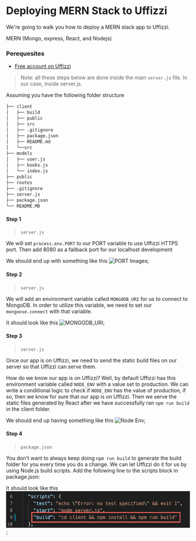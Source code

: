 # Deploying MERN Stack to Uffizzi

We're going to walk you how to deploy a MERN stack app to Uffizzi.

MERN (Mongo, express, React, and Nodejs)

### Perequesites
- [Free account on Uffizzi](https://uffizzi.com)

> Note: all these steps below are done inside the main `server.js` file. In our case, inside server.js. 

Assuming you have the following folder structure

```
├── client
│   ├── build
│   ├── public
│   ├── src
│   ├── .gitignore
│   ├── package.json
│   ├── README.md
│   └──src
├── models
│   ├── user.js
│   ├── books.js
│   └── index.js
├── public
├── routes
├── .gitignore
├── server.js
├── package.json
└── README.MD
```


#### Step 1
> `server.js`

We will set `process.env.PORT` to our PORT variable to use Uffizzi  HTTPS port. Then add 8080 as a fallback port for our localhost development

We should end up with something like this
![PORT Images](public/images/port.png);


#### Step 2
> `server.js`

We will add an environment variable called `MONGODB_URI` for us to connect to MongoDB. In order to utilize this variable, we need to set our `mongoose.connect` with that variable. 

It should look like this
![MONGODB_URI](public/images/mongodb_uri.png);


#### Step 3
> `server.js`

Once our app is on Uffizzi, we need to send the static build files on our server so that Uffizzi can serve them. 

How do we know our app is on Uffizzi?
Well, by default Uffizzi has this environment variable called `NODE_ENV` with a value set to production. We can write a conditional logic to check if `NODE_ENV` has the value of production, if so, then we know for sure that our app is on Uffizzi. Then we serve the static files generated by React after we have successfully ran `npm run build` in the client folder.

We should end up having something like this
![Node Env](public/images/node_env.png);



#### Step 4
> `package.json`

You don't want to always keep doing `npm run build` to generate the build folder for you every time you do a change. We can let Uffizzi do it for us by using Node.js build scripts. Add the following line to the scripts block in package.json:

It should look like this
![Build Script](public/images/build.png);
